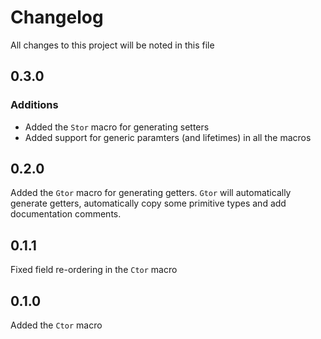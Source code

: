 # Changelog

All changes to this project will be noted in this file

## 0.3.0

### Additions

- Added the `Stor` macro for generating setters
- Added support for generic paramters (and lifetimes) in all the macros

## 0.2.0

Added the `Gtor` macro for generating getters. `Gtor` will automatically generate getters, automatically
copy some primitive types and add documentation comments.

## 0.1.1

Fixed field re-ordering in the `Ctor` macro

## 0.1.0

Added the `Ctor` macro

